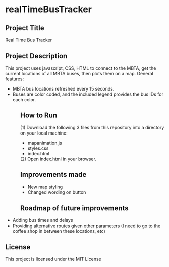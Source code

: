 # realTimeBusTracker

<h2>Project Title</h2>
Real Time Bus Tracker

<h2>Project Description</h2>
This project uses javascript, CSS, HTML to connect to the MBTA, get the current locations of all MBTA buses, then plots them on a map. 
General features:
<ul>
 <li>MBTA bus locations refreshed every 15 seconds.
 <li>Buses are color coded, and the included legend provides the bus IDs for each color.
  <ul>

<h2>How to Run</h2>
(1) Download the following 3 files from this repository into a directory on your local machine: 
<ul>
 <li>mapanimation.js</li>
 <li>styles.css</li>
 <li>index.html</li>
</ul>
(2) Open index.html in your browser.

<h2>Improvements made</h2>
<ul>
 <li> New map styling
 <li>Changed wording on button
 </ul>

<h2>Roadmap of future improvements</h2>
</ul>
 <li>Adding bus times and delays
 <li>Providing alternative routes given other parameters (I need to go to the coffee shop in between these locations, etc)
 </ul>

<h2>License</h2>
This project is licensed under the MIT License

